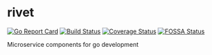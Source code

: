 # rivet

[![Go Report Card](https://goreportcard.com/badge/github.com/ennoo/rivet)](https://goreportcard.com/report/github.com/ennoo/rivet)
[![Build Status](https://www.travis-ci.org/ennoo/rivet.svg?branch=master)](https://www.travis-ci.org/ennoo/rivet)
[![Coverage Status](https://coveralls.io/repos/github/ennoo/rivet/badge.svg?branch=master)](https://coveralls.io/github/ennoo/rivet?branch=master)
[![FOSSA Status](https://app.fossa.com/api/projects/git%2Bgithub.com%2Fennoo%2Frivet.svg?type=shield)](https://app.fossa.com/projects/git%2Bgithub.com%2Fennoo%2Frivet?ref=badge_shield)

Microservice components for go development
